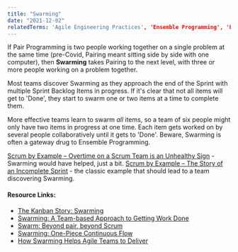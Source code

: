 ```yaml
---
title: "Swarming"
date: "2021-12-02"
relatedTerms: 'Agile Engineering Practices', 'Ensemble Programming', 'Pair Programming'
---
```


If Pair Programming is two people working together on a single problem at the same time (pre-Covid, Pairing meant sitting side by side with one computer), then **Swarming** takes Pairing to the next level, with three or more people working on a problem together.

Most teams discover Swarming as they approach the end of the Sprint with multiple Sprint Backlog Items in progress. If it's clear that not all items will get to 'Done', they start to swarm one or two items at a time to complete them.

More effective teams learn to swarm _all_ items, so a team of six people might only have two items in progress at one time. Each item gets worked on by several people collaboratively until it gets to 'Done'. Beware, Swarming is often a gateway drug to Ensemble Programming.

[Scrum by Example – Overtime on a Scrum Team is an Unhealthy Sign](/blog/scrummaster-tales-overtime-on-a-scrum-team-is-an-unhealthy-sign.html) - Swarming would have helped, just a bit. [Scrum by Example – The Story of an Incomplete Sprint](/blog/scrum-by-example-the-story-of-an-incomplete-sprint.html) - the classic example that should lead to a team discovering Swarming.

#### Resource Links:

- [The Kanban Story: Swarming](https://brodzinski.com/2010/05/kanban-swarming.html)
- [Swarming: A Team-based Approach to Getting Work Done](https://medium.com/agile-outside-the-box/swarming-a-team-based-approach-to-getting-work-done-1434243f38b8)
- [Swarm: Beyond pair, beyond Scrum](https://www.agilealliance.org/resources/experience-reports/swarm-beyond-pair-beyond-scrum/)
- [Swarming: One-Piece Continuous Flow](http://scrumbook.org/product-organization-pattern-language/development-team/swarming--one-piece-continuous-flow.html)
- [How Swarming Helps Agile Teams to Deliver](https://www.infoq.com/news/2013/02/swarming-agile-teams-deliver/)


